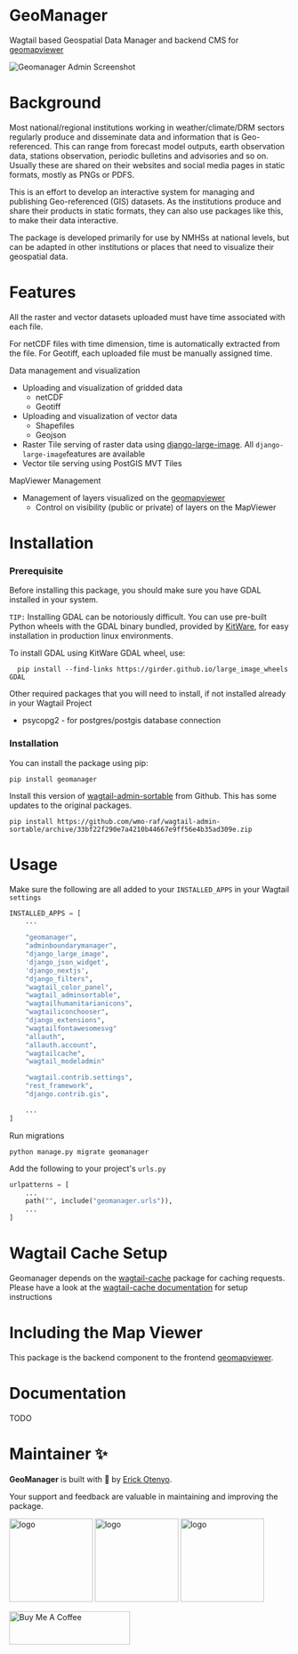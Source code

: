# GeoManager

Wagtail based Geospatial Data Manager and backend CMS for [geomapviewer](https://github.com/icpac-igad/geomapviewer)

![Geomanager Admin Screenshot](./screenshots/geomanager_with_frontend.png)

# Background

Most national/regional institutions working in weather/climate/DRM sectors regularly produce and disseminate data and
information that is Geo-referenced. This can range from forecast model outputs, earth observation data, stations
observation, periodic bulletins and advisories and so on. Usually these are shared on their websites and social media
pages in static formats, mostly as PNGs or PDFS.

This is an effort to develop an interactive system for managing and publishing Geo-referenced (GIS)
datasets. As the institutions produce and share their products in static formats, they can also use packages like this,
to make their data interactive.

The package is developed primarily for use by NMHSs at national levels, but can be adapted in other institutions or
places that need to visualize their geospatial data.

# Features

All the raster and vector datasets uploaded must have time associated with each file.

For netCDF files with time dimension, time is automatically extracted from the file. For Geotiff, each uploaded file
must be manually assigned time.

Data management and visualization

- Uploading and visualization of gridded data
  - netCDF
  - Geotiff
- Uploading and visualization of vector data
  - Shapefiles
  - Geojson
- Raster Tile serving of raster data using [django-large-image](https://github.com/girder/django-large-image).
  All `django-large-image`features are available
- Vector tile serving using PostGIS MVT Tiles

MapViewer Management

- Management of layers visualized on the [geomapviewer](https://github.com/icpac-igad/geomapviewer)
  - Control on visibility (public or private) of layers on the MapViewer

# Installation

### Prerequisite

Before installing this package, you should make sure you have GDAL installed in your system.

`TIP:` Installing GDAL can be notoriously difficult. You can use pre-built Python wheels with the GDAL binary bundled,
provided by [KitWare](https://github.com/Kitware), for easy installation in production linux environments.

To install GDAL using KitWare GDAL wheel, use:

```shell
  pip install --find-links https://girder.github.io/large_image_wheels GDAL
```

Other required packages that you will need to install, if not installed already in your Wagtail Project

- psycopg2 - for postgres/postgis database connection

### Installation

You can install the package using pip:

```shell
pip install geomanager
```

Install this version of [wagtail-admin-sortable](https://github.com/wmo-raf/wagtail-admin-sortable) from Github. This
has some updates to the original packages.

```shell
pip install https://github.com/wmo-raf/wagtail-admin-sortable/archive/33bf22f290e7a4210b44667e9ff56e4b35ad309e.zip
```

# Usage

Make sure the following are all added to your `INSTALLED_APPS` in your Wagtail `settings`

```python
INSTALLED_APPS = [
    ...

    "geomanager",
    "adminboundarymanager",
    "django_large_image",
    'django_json_widget',
    'django_nextjs',
    "django_filters",
    "wagtail_color_panel",
    "wagtail_adminsortable",
    "wagtailhumanitarianicons",
    "wagtailiconchooser",
    "django_extensions",
    "wagtailfontawesomesvg"
    "allauth",
    "allauth.account",
    "wagtailcache",
    "wagtail_modeladmin"

    "wagtail.contrib.settings",
    "rest_framework",
    "django.contrib.gis",

    ...
]

```

Run migrations

```shell
python manage.py migrate geomanager
```

Add the following to your project's `urls.py`

```python
urlpatterns = [
    ...
    path("", include("geomanager.urls")),
    ...
]
```

# Wagtail Cache Setup

Geomanager depends on the [wagtail-cache](https://github.com/coderedcorp/wagtail-cache) package for caching requests.
Please have a look at the [wagtail-cache documentation](https://docs.coderedcorp.com/wagtail-cache/) for setup
instructions

# Including the Map Viewer

This package is the backend component to the frontend [geomapviewer](https://github.com/wmo-raf/geomapviewer).

# Documentation

TODO

# Maintainer ✨

**GeoManager** is built with 💛 by [Erick Otenyo](https://github.com/erick-otenyo).

Your support and feedback are valuable in maintaining and improving the package.

<a href="https://www.linkedin.com/in/erick-otenyo" target="_blank"><img src="images/linkedin.png" alt="logo" width="150"></a>
<a href="https://www.buymeacoffee.com/erick_otenyo" target="_blank"><img src="images/buymeacoffe.png" alt="logo" width="150"></a>
<a href="https://twitter.com/erick_otenyo" target="_blank"><img src="images/twitter.png" alt="logo" width="150"></a>

<a href="https://www.buymeacoffee.com/erick_otenyo" target="_blank"><img src="https://cdn.buymeacoffee.com/buttons/v2/default-blue.png" alt="Buy Me A Coffee" style="height: 60px !important;width: 217px !important;" ></a>
